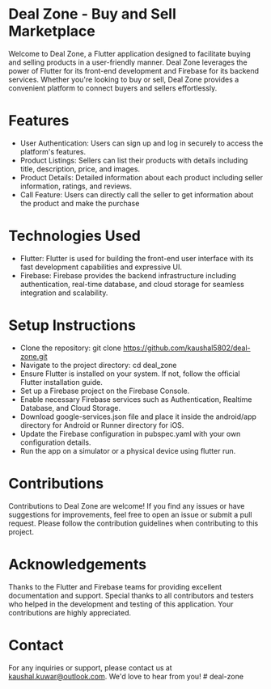 # Deal Zone - Buy and Sell Marketplace
Welcome to Deal Zone, a Flutter application designed to facilitate buying and selling products in a user-friendly manner. Deal Zone leverages the power of Flutter for its front-end development and Firebase for its backend services. Whether you're looking to buy or sell, Deal Zone provides a convenient platform to connect buyers and sellers effortlessly.

# Features
- User Authentication: Users can sign up and log in securely to access the platform's features.
- Product Listings: Sellers can list their products with details including title, description, price, and images.
- Product Details: Detailed information about each product including seller information, ratings, and reviews.
- Call Feature: Users can directly call the seller to get information about the product and make the purchase
  
# Technologies Used
- Flutter: Flutter is used for building the front-end user interface with its fast development capabilities and expressive UI.
- Firebase: Firebase provides the backend infrastructure including authentication, real-time database, and cloud storage for seamless integration and scalability.

# Setup Instructions
- Clone the repository: git clone https://github.com/kaushal5802/deal-zone.git
- Navigate to the project directory: cd deal_zone
- Ensure Flutter is installed on your system. If not, follow the official Flutter installation guide.
- Set up a Firebase project on the Firebase Console.
- Enable necessary Firebase services such as Authentication, Realtime Database, and Cloud Storage.
- Download google-services.json file and place it inside the android/app directory for Android or Runner directory for iOS.
- Update the Firebase configuration in pubspec.yaml with your own configuration details.
- Run the app on a simulator or a physical device using flutter run.

# Contributions
Contributions to Deal Zone are welcome! If you find any issues or have suggestions for improvements, feel free to open an issue or submit a pull request. Please follow the contribution guidelines when contributing to this project.

# Acknowledgements
Thanks to the Flutter and Firebase teams for providing excellent documentation and support.
Special thanks to all contributors and testers who helped in the development and testing of this application. Your contributions are highly appreciated.

# Contact
For any inquiries or support, please contact us at kaushal.kuwar@outlook.com. We'd love to hear from you!
#   d e a l - z o n e 
 
 
